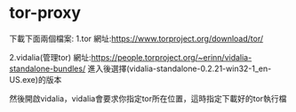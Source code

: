 # tor-proxy

下載下面兩個檔案:
1.tor
網址:https://www.torproject.org/download/tor/

2.vidalia(管理tor)
網址:https://people.torproject.org/~erinn/vidalia-standalone-bundles/
進入後選擇(vidalia-standalone-0.2.21-win32-1_en-US.exe)的版本

然後開啟vidalia，vidalia會要求你指定tor所在位置，這時指定下載好的tor執行檔
